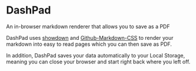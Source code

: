# DashPad
An in-browser markdown renderer that allows you to save as a PDF

DashPad uses [showdown](https://github.com/showdownjs/showdown) and [Github-Markdown-CSS](https://github.com/sindresorhus/github-markdown-css)
to render your markdown into easy to read pages which you can then save as PDF.

In addition, DashPad saves your data automatically to your Local Storage, meaning you can close your browser and start right back where you left off.
